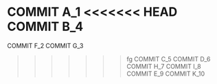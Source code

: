 COMMIT A_1
<<<<<<< HEAD
COMMIT B_4
=======
COMMIT F_2
COMMIT G_3
>>>>>>> fg
COMMIT C_5
COMMIT D_6
COMMIT H_7
COMMIT I_8
COMMIT E_9
COMMIT K_10